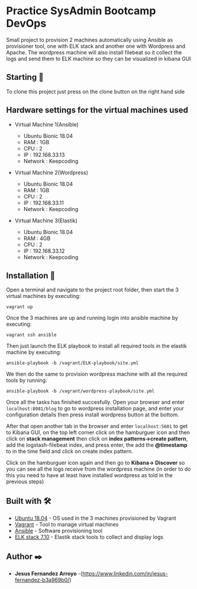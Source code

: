 # Practice SysAdmin Bootcamp DevOps

Small project to provision 2 machines automatically using Ansible as provisioner tool, one with ELK stack and another one with Wordpress and Apache. The wordpress machine 
will also install filebeat so it collect the logs and send them to ELK machine so they can be visualized in kibana GUI  

## Starting 🚀

To clone this project just press on the clone button on the right hand side

## Hardware settings for the virtual machines used

 - Virtual Machine 1(Ansible)
     - Ubuntu Bionic 18.04
     - RAM : 1GB
     - CPU : 2
     - IP	: 192.168.33.13
     - Network : Keepcoding
  
- Virtual Machine 2(Wordpress)
    - Ubuntu Bionic 18.04
    - RAM	: 1GB
    - CPU	: 2
    - IP	: 192.168.33.11
    - Network	: Keepcoding
    
- Virtual Machine 3(Elastik)
    - Ubuntu Bionic 18.04
    - RAM	: 4GB
    - CPU	: 2
    - IP	: 192.168.33.12
    - Network	: Keepcoding

## Installation 🔧

Open a terminal and navigate to the project root folder, then start the 3 virtual machines by executing: 
```shell
vagrant up
``` 
Once the 3 machines are up and running login into ansible machine by executing:
```shell
vagrant ssh ansible
```
Then just launch the ELK playbook to install all required tools in the elastik machine by executing:
```shell
ansible-playbook -b /vagrant/ELK-playbook/site.yml 
```
We then do the same to provision wordpress machine with all the required tools by running:
```shell
ansible-playbook -b /vagrant/wordpress-playbook/site.yml
```

Once all the tasks has finished succesfully. Open your browser and enter ```localhost:8081/blog``` to go to wordpress installation page, and enter your configuration details then press install wordpress button at the bottom.

After that open another tab in the browser and enter ```localhost:5601``` to get to Kibana GUI, on the top left corner click on the hamburguer icon and then click on **stack management** then click on **index patterns->create pattern**, add the logstash-filebeat index, and press enter, the add the **@timestamp** to in the time field and click on create index pattern.

Click on the hamburguer icon again and then go to **Kibana-> Discover** so you can see all the logs receive from the wordpress machine (in order to do this you need to have at least have installed wordpress as told in the previous steps)

## Built with 🛠️

* [Ubuntu 18.04](https://ubuntu.com/) - OS used in the 3 machines provisioned by Vagrant
* [Vagrant](https://www.vagrantup.com/) - Tool to manage virtual machines
* [Ansible](https://www.ansible.com/) - Software provisioning tool
* [ELK stack 7.10](https://www.elastic.co/es/) - Elastik stack tools to collect and display logs

## Author ✒️

* **Jesus Fernandez Arroyo** -(https://www.linkedin.com/in/jesus-fernandez-b3a969b0/)
